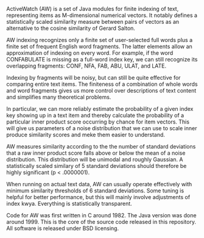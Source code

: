ActiveWatch (AW) is a set of Java modules for finite indexing of text,
representing items as M-dimensional numerical vectors. It notably defines
a statistically scaled similarity measure between pairs of vectors as an
alternative to the cosine similarity of Gerard Salton.

AW indexing recognizes only a finite set of user-selected full words plus
a finite set of frequent English word fragments. The latter elements allow
an approximation of indexing on every word. For example, if the word
CONFABULATE is missing as a full-word index key, we can still recognize
its overlapping fragments: CONF, NFA, FAB, ABU, ULAT, and LATE.

Indexing by fragments will be noisy, but can still be quite effective for
comparing entire text items. The finiteness of a combination of whole words
and word fragments gives us more control over descriptions of text content
and simplifies many theoretical problems.

In particular, we can more reliably estimate the probability of a given
index key showing up in a text item and thereby calculate the probability
of a particular inner product score occurring by chance for item vectors.
This will give us parameters of a noise distribution that we can use to
scale inner produce similarity scores and meke them easier to understand.

AW measures similarity according to the the number of standard deviations
that a raw inner product score falls above or below the mean of a noise
distribution. This distribution will be unimodal and roughly Gaussian. A
statistically scaled similary of 5 standard deviations should therefore be
highly significant (p < .0000001).

When running on actual text data, AW can usually operate effectively with
minimum similarity thresholds of 6 standard deviations. Some tuning is
helpful for better performance, but this will mainly involve adjustments of
index kwya. Everything is statistically transparent.

Code for AW was first written in C around 1982. The Java version was done
around 1999. This is the core of the source code released in this repository.
All software is released under BSD licensing.

